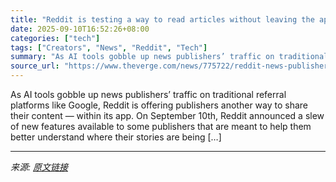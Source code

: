 ```yaml
---
title: "Reddit is testing a way to read articles without leaving the app"
date: 2025-09-10T16:52:26+08:00
categories: ["tech"]
tags: ["Creators", "News", "Reddit", "Tech"]
summary: "As AI tools gobble up news publishers’ traffic on traditional referral platforms like Google, Reddit is offering publishers another way to share their content — within its app. On September 10th, Redd"
source_url: "https://www.theverge.com/news/775722/reddit-news-publishers-beta-articles-analytics"
---
```


As AI tools gobble up news publishers’ traffic on traditional referral platforms like Google, Reddit is offering publishers another way to share their content — within its app. On September 10th, Reddit announced a slew of new features available to some publishers that are meant to help them better understand where their stories are being [&#8230;]

---

*来源: [原文链接](https://www.theverge.com/news/775722/reddit-news-publishers-beta-articles-analytics)*
